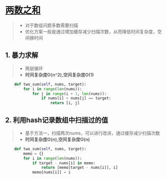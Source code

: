 # [两数之和](https://leetcode-cn.com/problems/two-sum/)

> * 对于数组问题多数需要扫描
> * 优化方案一般是通过增加缓存减少扫描次数，从而降低时间复杂度，空间换时间

## 1. 暴力求解

> * 两层循环
> * **时间复杂度O(n^2),空间复杂度O(1)**

```python
    def two_sum(self, nums, target):
        for i in range(len(nums)):
            for j in range(i + 1, len(nums)):
                if nums[i] + nums[j] == target:
                    return [i, j]
```

## 2. 利用hash记录数组中扫描过的值

> * 基于方法一，扫描两次nums，可以进行改进，通过缓存减少扫描次数
> * **时间复杂度O(n),空间复杂度O(n)**

```python
    def two_sum(self, nums, target):
        memo = {}
        for i in range(len(nums)):
            if target - nums[i] in memo:
                return [memo[target - nums[i]], i]
            memo[nums[i]] = i
```
